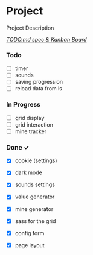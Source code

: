 # Project

Project Description

<em>[TODO.md spec & Kanban Board](https://bit.ly/3fCwKfM)</em>

### Todo

- [ ] timer  
- [ ] sounds  
- [ ] saving progression  
- [ ] reload data from ls  

### In Progress

- [ ] grid display  
- [ ] grid interaction  
- [ ] mine tracker  

### Done ✓

- [x] cookie (settings)  
- [x] dark mode  
- [x] sounds settings  
- [x] value generator  
- [x] mine generator  
- [x] sass for the grid  
- [x] config form  
- [x] page layout  


